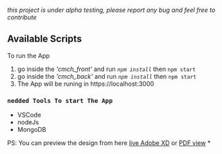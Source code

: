 *this project is under alpha testing, please report any bug and feel free to contribute*

## Available Scripts

To run the App 
1. go inside the *'cmch_front'* and run *`npm install`* then `npm start`
2. go inside the *'cmch_back'* and run *`npm install`* then `npm start`
3. The App will be runing in https://localhost:3000

### `nedded Tools To start The App`

- VSCode
- nodeJs
- MongoDB


 PS: You can preview the design from here [live Adobe XD](https://xd.adobe.com/view/5043574c-bf6a-492e-78d8-46fcbaf365c4-2672/grid/?fbclid=IwAR02elBir9_X5PLxGy8GzXk3IJKu2oPP7CYwmJ1XcgzRC7GhHLj15OGq2RE) or [PDF view](https://drive.google.com/file/d/12jzxO3aCnF_wNaWdldCIvJNekfFjKVdc/view?usp=sharing)
 *

